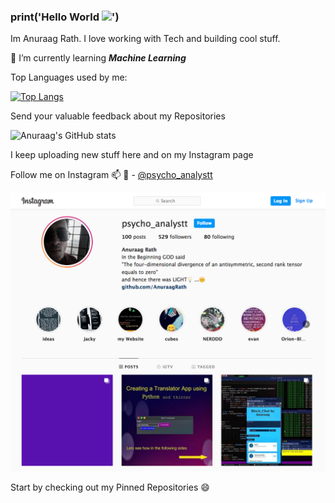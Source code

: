 ### print('Hello World <img src="https://raw.githubusercontent.com/MartinHeinz/MartinHeinz/master/wave.gif" width="30px">')

Im Anuraag Rath. I love working with Tech and building cool stuff.

🔭 I’m currently learning ***Machine Learning***

Top Languages used by me:

[![Top Langs](https://github-readme-stats.vercel.app/api/top-langs/?username=AnuraagRath&layout=compact&theme=synthwave)](https://github.com/AnuraagRath/github-readme-stats)

  Send your valuable feedback about my Repositories

![Anuraag's GitHub stats](https://github-readme-stats.vercel.app/api?username=AnuraagRath&show_icons=true)

I keep uploading new stuff here and on my Instagram page

Follow me on Instagram 📫 💬  - [@psycho_analystt](https://www.instagram.com/psycho_analystt)

![instagram](inst.png)

Start by checking out my Pinned Repositories 😄 

<!--
**AnuraagRath/AnuraagRath** is a ✨ _special_ ✨ repository because its `README.md` (this file) appears on your GitHub profile.

Here are some ideas to get you started:

- 🔭 I’m currently working on ...
- 🌱 I’m currently learning ...
- 👯 I’m looking to collaborate on ...
- 🤔 I’m looking for help with ...
- 💬 Ask me about ...
- 📫 How to reach me: ...
- 😄 Pronouns: ...
- ⚡ Fun fact: ...
-->
